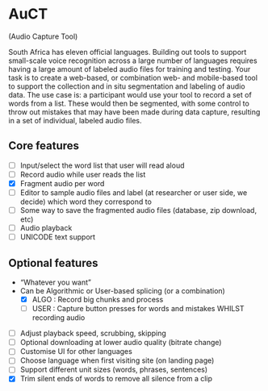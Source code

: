# AuCT
(Audio Capture Tool)

South Africa has eleven official languages. Building out tools to support small-scale voice recognition across a large number of languages requires having a large amount of labeled audio files for training and testing. Your task is to create a web-based, or combination web- and mobile-based tool to support the collection and in situ segmentation and labeling of audio data. The use case is: a participant would use your tool to record a set of words from a list. These would then be segmented, with some control to throw out mistakes that may have been made during data capture, resulting in a set of individual, labeled audio files.

## Core features
- [ ] Input/select the word list that user will read aloud
- [ ] Record audio while user reads the list
- [x] Fragment audio per word
- [ ] Editor to sample audio files and label (at researcher or user side, we decide) which word they correspond to
- [ ] Some way to save the fragmented audio files (database, zip download, etc)
- [ ] Audio playback
- [ ] UNICODE text support

## Optional features
- “Whatever you want”
- Can be Algorithmic or User-based splicing (or a combination)
  - [x] ALGO : Record big chunks and process
  - [ ] USER : Capture button presses for words and mistakes WHILST recording audio
- [ ] Adjust playback speed, scrubbing, skipping
- [ ] Optional downloading at lower audio quality (bitrate change) 
- [ ] Customise UI for other languages
- [ ] Choose language when first visiting site (on landing page)
- [ ] Support different unit sizes (words, phrases, sentences)
- [x] Trim silent ends of words to remove all silence from a clip
